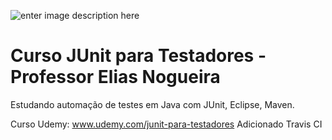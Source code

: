 ﻿![enter image description here](https://travis-ci.org/ValchanOficial/effective-succotash.svg?branch=master)
# Curso JUnit para Testadores - Professor Elias Nogueira

Estudando automação de testes em Java com JUnit, Eclipse, Maven.

Curso Udemy: www.udemy.com/junit-para-testadores
Adicionado Travis CI
